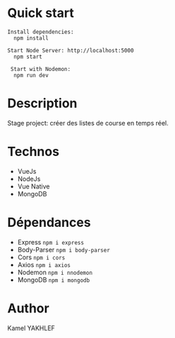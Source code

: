 # Quick start

```
Install dependencies:
  npm install

Start Node Server: http://localhost:5000
  npm start

 Start with Nodemon:
  npm run dev
```

# Description

Stage project: créer des listes de course en temps réel.

# Technos

- VueJs
- NodeJs
- Vue Native
- MongoDB

# Dépendances

- Express `npm i express`
- Body-Parser `npm i body-parser`
- Cors `npm i cors`
- Axios `npm i axios`
- Nodemon `npm i nnodemon`
- MongoDB `npm i mongodb`

# Author

Kamel YAKHLEF
